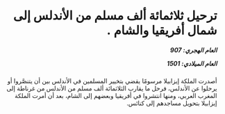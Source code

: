 <h1 dir="rtl">ترحيل ثلاثمائة ألف مسلم من الأندلس إلى شمال أفريقيا والشام .</h1>

<h5 dir="rtl">العام الهجري:  907

العام الميلادي: 1501

</h5>

<p dir="rtl">أصدرت الملكة إيزابيلا مرسومًا يقضي بتخيير المسلمين في الأندلس بين أن يتنصَّروا أو يرحلوا عن الأندلس، فرحل ما يقارب الثلاثمائة ألف مسلم من الأندلس من غرناطة إلى المغرب العربي، ومنها انتشروا في أفريقيا وبعضهم إلى الشام، بعد أن أمرت الملكة إيزابيلا بتحويل مساجدهم إلى كنائس.</p></br>
